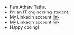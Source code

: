 * I'am Atharv Tathe.
* I’m an IT engineering student.
* My LinkedIn account [link](https://www.linkedin.com/in/atharvtathe/)
* My LinkedIn account [link](https://twitter.com/TatheAtharv)
* Happy coding!



